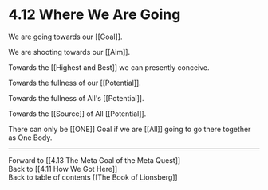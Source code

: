 # 4.12 Where We Are Going

We are going towards our [[Goal]].  

We are shooting towards our [[Aim]].  

Towards the [[Highest and Best]] we can presently conceive. 

Towards the fullness of our [[Potential]]. 

Towards the fullness of All's [[Potential]]. 

Towards the [[Source]] of All [[Potential]]. 

There can only be [[ONE]] Goal if we are [[All]] going to go there together as One Body.  

___

Forward to [[4.13 The Meta Goal of the Meta Quest]]  
Back to [[4.11 How We Got Here]]  
Back to table of contents [[The Book of Lionsberg]]  